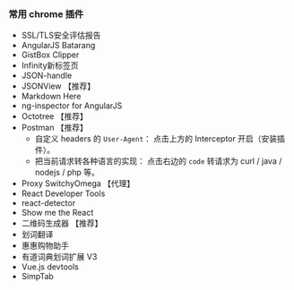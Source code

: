 ### 常用 chrome 插件
* SSL/TLS安全评估报告
* AngularJS Batarang
* GistBox Clipper
* Infinity新标签页
* JSON-handle
* JSONView 【推荐】
* Markdown Here
* ng-inspector for AngularJS
* Octotree 【推荐】
* Postman 【推荐】
    * 自定义 headers 的 `User-Agent`： 点击上方的 Interceptor 开启（安装插件）。
    * 把当前请求转各种语言的实现： 点击右边的 `code` 转请求为 curl / java / nodejs / php 等。
* Proxy SwitchyOmega 【代理】
* React Developer Tools
* react-detector
* Show me the React
* 二维码生成器 【推荐】
* 划词翻译
* 惠惠购物助手
* 有道词典划词扩展 V3
* Vue.js devtools
* SimpTab
